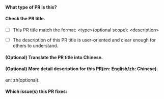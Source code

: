 #### What type of PR is this?
<!--
Add one of the following kinds:

build: Changes that affect the build system or external dependencies (example scopes: gulp, broccoli, npm)
ci: Changes to our CI configuration files and scripts (example scopes: Travis, Circle, BrowserStack, SauceLabs)
docs: Documentation only changes
feat: A new feature
optimize: A new optimization
fix: A bug fix
perf: A code change that improves performance
refactor: A code change that neither fixes a bug nor adds a feature
style: Changes that do not affect the meaning of the code (white space, formatting, missing semi-colons, etc)
test: Adding missing tests or correcting existing tests
chore: Changes to the build process or auxiliary tools and libraries such as documentation generation
-->

#### Check the PR title.
<!--
The description of the title will be attached in Release Notes, 
so please describe it from user-oriented, what this PR does / why we need it.
Please check your PR title with the below requirements:
-->
- [ ] This PR title match the format: \<type\>(optional scope): \<description\>
- [ ] The description of this PR title is user-oriented and clear enough for others to understand.


#### (Optional) Translate the PR title into Chinese.


#### (Optional) More detail description for this PR(en: English/zh: Chinese).
<!--
Provide more detailed info for review. If it is a perf type PR, perf data is suggested to give.
-->
en:
zh(optional):

#### Which issue(s) this PR fixes:
<!--
Automatically closes linked issue when PR is merged.
Eg: `Fixes #<issue number>`, or `Fixes (paste link of issue)`.
-->
